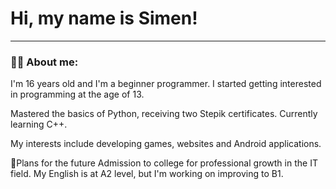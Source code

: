 
# Hi, my name is Simen!

---
### 👨‍💻 About me:

I'm 16 years old and I'm a beginner programmer. I started getting interested in programming at the age of 13.

Mastered the basics of Python, receiving two Stepik certificates. Currently learning C++.

My interests include developing games, websites and Android applications.

🌱Plans for the future
Admission to college for professional growth in the IT field.
My English is at A2 level, but I'm working on improving to B1.
